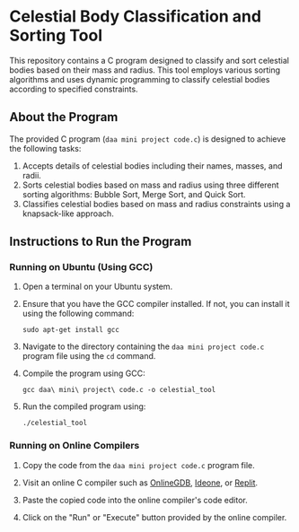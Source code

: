 # Celestial Body Classification and Sorting Tool

This repository contains a C program designed to classify and sort celestial bodies based on their mass and radius. This tool employs various sorting algorithms and uses dynamic programming to classify celestial bodies according to specified constraints.

## About the Program

The provided C program (`daa mini project code.c`) is designed to achieve the following tasks:

1. Accepts details of celestial bodies including their names, masses, and radii.
2. Sorts celestial bodies based on mass and radius using three different sorting algorithms: Bubble Sort, Merge Sort, and Quick Sort.
3. Classifies celestial bodies based on mass and radius constraints using a knapsack-like approach.

## Instructions to Run the Program

### Running on Ubuntu (Using GCC)

1. Open a terminal on your Ubuntu system.

2. Ensure that you have the GCC compiler installed. If not, you can install it using the following command:
   ```
   sudo apt-get install gcc
   ```

3. Navigate to the directory containing the `daa mini project code.c` program file using the `cd` command.

4. Compile the program using GCC:
   ```
   gcc daa\ mini\ project\ code.c -o celestial_tool
   ```

5. Run the compiled program using:
   ```
   ./celestial_tool
   ```

### Running on Online Compilers

1. Copy the code from the `daa mini project code.c` program file.

2. Visit an online C compiler such as [OnlineGDB](https://www.onlinegdb.com/online_c_compiler), [Ideone](https://ideone.com/), or [Replit](https://replit.com/~).

3. Paste the copied code into the online compiler's code editor.

4. Click on the "Run" or "Execute" button provided by the online compiler.
